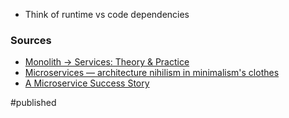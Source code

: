 - Think of runtime vs code dependencies

### Sources
- [Monolith -> Services: Theory & Practice](https://medium.com/@kentbeck_7670/monolith-services-theory-practice-617e4546a879)
- [Microservices — architecture nihilism in minimalism's clothes](https://vlfig.me/posts/microservices)
- [A Microservice Success Story](https://blog.picnic.nl/a-microservice-success-story-fb29aa059caa)

#published 
